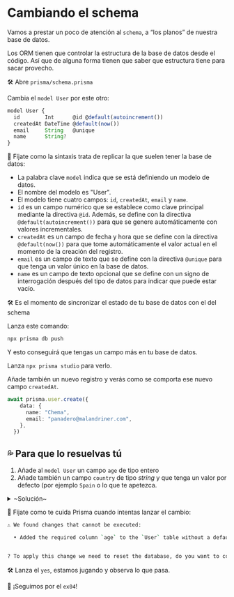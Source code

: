 # Cambiando el schema

Vamos a prestar un poco de atención al `schema`, a “los planos” de nuestra base de datos.

Los ORM tienen que controlar la estructura de la base de datos desde el código. Así que de alguna forma tienen que saber que estructura tiene para sacar provecho.

🛠 Abre `prisma/schema.prisma`

Cambia el `model User`  por este otro:

```typescript
model User {
  id        Int      @id @default(autoincrement())
  createdAt DateTime @default(now())
  email     String   @unique
  name      String?
}
```

👀 Fíjate como la sintaxis trata de replicar la que suelen tener la base de datos:

- La palabra clave `model` indica que se está definiendo un modelo de datos.
- El nombre del modelo es "User".
- El modelo tiene cuatro campos: `id`, `createdAt`, `email` y `name`.
- `id` es un campo numérico que se establece como clave principal mediante la directiva `@id`. Además, se define con la directiva `@default(autoincrement())` para que se genere automáticamente con valores incrementales.
- `createdAt` es un campo de fecha y hora que se define con la directiva `@default(now())` para que tome automáticamente el valor actual en el momento de la creación del registro.
- `email` es un campo de texto que se define con la directiva `@unique` para que tenga un valor único en la base de datos.
- `name` es un campo de texto opcional que se define con un signo de interrogación después del tipo de datos para indicar que puede estar vacío.

🛠 Es el momento de sincronizar el estado de tu base de datos con el del schema

Lanza este comando:

```bash
npx prisma db push
```

Y esto conseguirá que tengas un campo más en tu base de datos.

Lanza `npx prisma studio` para verlo.

Añade también un nuevo registro y verás como se comporta ese nuevo campo `createdAt`.

```ts
await prisma.user.create({
    data: {
      name: "Chema",
      email: "panadero@malandriner.com",
    },
  })

```

## 💦 Para que lo resuelvas tú

1. Añade al `model User` un campo `age` de tipo entero
2. Añade también un campo `country` de tipo _string_ y que tenga un valor por defecto (por ejemplo `Spain` o lo que te apetezca.



<details>
<summary>~Solución~</summary>

```typescript

model User {
  id        Int      @id @default(autoincrement())
  createdAt DateTime @default(now())
  email     String   @unique
  name      String?
  age       Int
  country   String   @default("Spain")
}
// Lanza el comando npx prisma db push 

```

</details>



👀 Fíjate como te cuida Prisma cuando intentas lanzar el cambio:

```bash
⚠️ We found changes that cannot be executed:

  • Added the required column `age` to the `User` table without a default value. There are 3 rows in this table, it is not possible to execute this step.


? To apply this change we need to reset the database, do you want to continue? All data will be lost. › (y/N)
```

🛠 Lanza el `yes`, estamos jugando y observa lo que pasa.
 
🏁 ¡Seguimos por el `ex04`!

